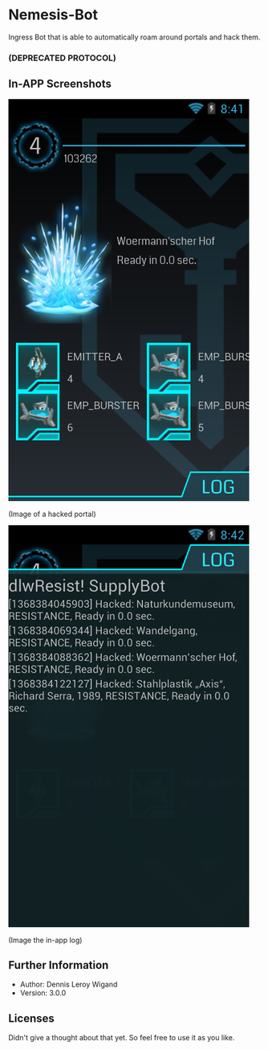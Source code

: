 # Nemesis-Bot

Ingress Bot that is able to automatically roam around portals and hack them.

### (DEPRECATED PROTOCOL)

## In-APP Screenshots

![Image of a hacked portal](screenshots/hackedPortal.png "Image of a hacked portal")

(Image of a hacked portal)

![Image the in-app log](screenshots/hackedLog.png "Image the in-app log")

(Image the in-app log)

Further Information
-------------------

* Author: Dennis Leroy Wigand
* Version: 3.0.0

Licenses
--------

Didn't give a thought about that yet. So feel free to use it as you like.
